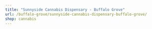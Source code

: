 ```yaml
---
title: "Sunnyside Cannabis Dispensary - Buffalo Grove"
url: /buffalo-grove/sunnyside-cannabis-dispensary-buffalo-grove/
shop: cannabis
---
```

